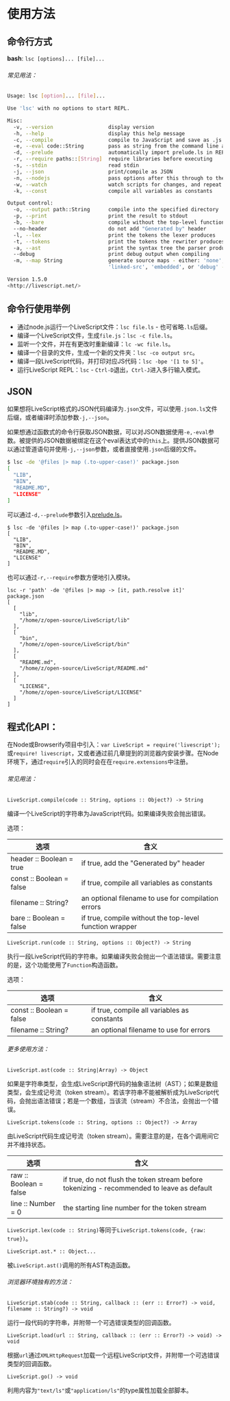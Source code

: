 # 使用方法

## 命令行方式

**bash**: `lsc [options]... [file]...`

###### 常见用法：

```bash
Usage: lsc [option]... [file]...

Use 'lsc' with no options to start REPL.

Misc:
  -v, --version                  display version
  -h, --help                     display this help message
  -c, --compile                  compile to JavaScript and save as .js files
  -e, --eval code::String        pass as string from the command line as input
  -d, --prelude                  automatically import prelude.ls in REPL
  -r, --require paths::[String]  require libraries before executing
  -s, --stdin                    read stdin
  -j, --json                     print/compile as JSON
  -n, --nodejs                   pass options after this through to the 'node' binary
  -w, --watch                    watch scripts for changes, and repeat
  -k, --const                    compile all variables as constants

Output control:
  -o, --output path::String      compile into the specified directory
  -p, --print                    print the result to stdout
  -b, --bare                     compile without the top-level function wrapper
  --no-header                    do not add "Generated by" header
  -l, --lex                      print the tokens the lexer produces
  -t, --tokens                   print the tokens the rewriter produces
  -a, --ast                      print the syntax tree the parser produces
  --debug                        print debug output when compiling
  -m, --map String               generate source maps - either: 'none', 'linked',
                                 'linked-src', 'embedded', or 'debug' - default: none

Version 1.5.0
<http://livescript.net/>
```



## 命令行使用举例

- 通过node.js运行一个LiveScript文件：`lsc file.ls` - 也可省略`.ls`后缀。
- 编译一个LiveScript文件，生成`file.js`：`lsc -c file.ls`。
- 监听一个文件，并在有更改时重新编译：`lc -wc file.ls`。
- 编译一个目录的文件，生成一个新的文件夹：`lsc -co output src`。
- 编译一段LiveScript代码，并打印对应JS代码：`lsc -bpe '[1 to 5]'`。
- 运行LiveScript REPL：`lsc` - `Ctrl-D`退出，`Ctrl-J`进入多行输入模式。



## JSON

如果想将LiveScript格式的JSON代码编译为`.json`文件，可以使用`.json.ls`文件后缀，或者编译时添加参数`-j,--json`。

如果想通过函数式的命令行获取JSON数据，可以对JSON数据使用`-e,-eval`参数。被提供的JSON数据被绑定在这个eval表达式中的`this`上。提供JSON数据可以通过管道语句并使用`-j,--json`参数，或者直接使用`.json`后缀的文件。

```bash
$ lsc -de '@files |> map (.to-upper-case!)' package.json
[
  "LIB",
  "BIN",
  "README.MD",
  "LICENSE"
]
```



可以通过`-d,--prelude`参数引入[prelude.ls](http://www.preludels.com/)。

```shell
$ lsc -de '@files |> map (.to-upper-case!)' package.json
[
  "LIB",
  "BIN",
  "README.MD",
  "LICENSE"
]
```



也可以通过`-r,--require`参数方便地引入模块。

```shell
lsc -r 'path' -de '@files |> map -> [it, path.resolve it]' package.json
[
  [
    "lib",
    "/home/z/open-source/LiveScript/lib"
  ],
  [
    "bin",
    "/home/z/open-source/LiveScript/bin"
  ],
  [
    "README.md",
    "/home/z/open-source/LiveScript/README.md"
  ],
  [
    "LICENSE",
    "/home/z/open-source/LiveScript/LICENSE"
  ]
]
```



## 程式化API：

在Node或Browserify项目中引入：`var LiveScript = require('livescript');`或`require! livescript`，又或者通过前几章提到的浏览器内安装步骤。在Node环境下，通过`require`引入的同时会在在`require.extensions`中注册。



###### 常见用法：

`LiveScript.compile(code :: String, options :: Object?) -> String`

编译一个LiveScript的字符串为JavaScript代码。如果编译失败会抛出错误。

选项：

| 选项                       | 含义                                       |
| ------------------------ | ---------------------------------------- |
| header :: Boolean = true | if true, add the "Generated by" header   |
| const :: Boolean = false | if true, compile all variables as constants |
| filename :: String?      | an optional filename to use for compilation errors |
| bare :: Boolean = false  | if true, compile without the top-level function wrapper |



`LiveScript.run(code :: String, options :: Object?) -> String`

执行一段LiveScript代码的字符串。如果编译失败会抛出一个语法错误。需要注意的是，这个功能使用了`Function`构造函数。

选项：

| 选项                       | 含义                                       |
| ------------------------ | ---------------------------------------- |
| const :: Boolean = false | if true, compile all variables as constants |
| filename :: String?      | an optional filename to use for errors   |



######  更多使用方法：

`LiveScript.ast(code :: String|Array) -> Object`

如果是字符串类型，会生成LiveScript源代码的抽象语法树（AST）；如果是数组类型，会生成记号流（token stream）。若该字符串不能被解析成为LiveScript代码，会抛出语法错误；若是一个数组，当该流（stream）不合法，会抛出一个错误。



`LiveScript.tokens(code :: String, options :: Object?) -> Array`

由LiveScript代码生成记号流（token stream）。需要注意的是，在各个调用间它并不维持状态。

| 选项                     | 含义                                       |
| ---------------------- | ---------------------------------------- |
| raw :: Boolean = false | if true, do not flush the token stream before tokenizing - recommended to leave as default |
| line :: Number = 0     | the starting line number for the token stream |



`LiveScript.lex(code :: String)`等同于`LiveScript.tokens(code, {raw: true})`。



`LiveScript.ast.* :: Object...`

被`LiveScript.ast()`调用的所有AST构造函数。



###### 浏览器环境独有的方法：

`LiveScript.stab(code :: String, callback :: (err :: Error?) -> void, filename :: String?) -> void`

运行一段代码的字符串，并附带一个可选错误类型的回调函数。



`LiveScript.load(url :: String, callback :: (err :: Error?) -> void) -> void`

根据`url`通过`XMLHttpRequest`加载一个远程LiveScript文件，并附带一个可选错误类型的回调函数。



`LiveScript.go() -> void`

利用内容为`"text/ls"`或`"application/ls"`的type属性加载全部脚本。